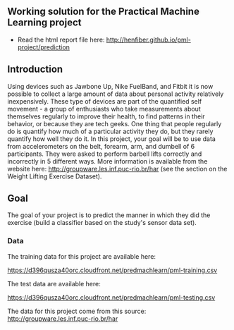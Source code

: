 ## Working solution for the Practical Machine Learning project

* Read the html report file here: http://henfiber.github.io/pml-project/prediction


## Introduction

Using devices such as Jawbone Up, Nike FuelBand, and Fitbit it is now possible to collect a large amount of data about personal activity relatively inexpensively. 
These type of devices are part of the quantified self movement - a group of enthusiasts who take measurements about themselves regularly to improve their health, to find patterns in their behavior, or because they are tech geeks. 
One thing that people regularly do is quantify how much of a particular activity they do, but they rarely quantify how well they do it. 
In this project, your goal will be to use data from accelerometers on the belt, forearm, arm, and dumbell of 6 participants.
They were asked to perform barbell lifts correctly and incorrectly in 5 different ways.
More information is available from the website here: http://groupware.les.inf.puc-rio.br/har (see the section on the Weight Lifting Exercise Dataset). 


## Goal

The goal of your project is to predict the manner in which they did the exercise (build a classifier based on the study's sensor data set). 


### Data

The training data for this project are available here: 

https://d396qusza40orc.cloudfront.net/predmachlearn/pml-training.csv

The test data are available here: 

https://d396qusza40orc.cloudfront.net/predmachlearn/pml-testing.csv

The data for this project come from this source: http://groupware.les.inf.puc-rio.br/har






